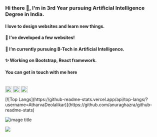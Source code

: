 ### Hi there 👋, I'm in 3rd Year pursuing Artificial Intelligence Degree in India.
#### I love to design websites and learn new things.

#### 🔭 I’ve developed a few websites!
#### 🌱 I’m currently pursuing B-Tech in Artificial Intelligence.
#### ✨ Working on Bootstrap, React framework.


#### You can get in touch with me here


<br/>

<a href="https://twitter.com/AtharvaDD">
  <img align="left" alt="Atharva Deolalikar | Twitter" width="22px" src="https://seeklogo.com/images/T/twitter-logo-A84FE9258E-seeklogo.com.png" />
</a>
<a href="https://www.linkedin.com/in/atharva-deolalikar">
  <img align="left" alt="Linkedin" width="22px" src="https://i.ibb.co/7Ybr19R/5a22d420c9a5a7-416105621512231968826.png" />
</a>
<a href="https://www.instagram.com/atharva_deolalikar/">
  <img align="left" alt="Instagram" width="22px" src="https://upload.wikimedia.org/wikipedia/commons/thumb/e/e7/Instagram_logo_2016.svg/1200px-Instagram_logo_2016.svg.png" />
</a>

<br />
<br />
[![Top Langs](https://github-readme-stats.vercel.app/api/top-langs/?username=AtharvaDeolalikar)](https://github.com/anuraghazra/github-readme-stats)

![image title](https://rushter.com/counter.svg)

[![](https://github-readme-stats.vercel.app/api?username=AtharvaDeolalikar&hide=stars,issues&count_private=true&show_icons=true&theme=radical)](https://www.instagram.com/atharva_deolalikar/)


